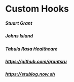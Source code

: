 # Custom Hooks

##### Stuart Grant

##### Johns Island

##### Tabula Rasa Healthcare

##### https://github.com/grantsru

##### https://stublog.now.sh
